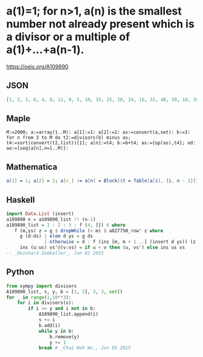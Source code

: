 # a\(1\)\=1; for n\>1, a\(n\) is the smallest number not already present which is a divisor or a multiple of a\(1\)\+\.\.\.\+a\(n\-1\)\.
https://oeis.org/A109890
## JSON
```JSON
[1, 2, 3, 6, 4, 8, 12, 9, 5, 10, 15, 25, 20, 24, 16, 32, 48, 30, 18, 36, 27, 13, 7, 53, 106, 265, 159, 318, 212, 14, 107, 321, 214, 428, 642, 535, 35, 21, 181, 11, 33, 22, 23, 59, 70, 28, 151, 29, 19, 233, 466, 2563, 699, 932, 40, 26, 38, 31, 61, 39, 49, 98, 42]
```
## Maple
```Maple
M:=2000; a:=array(1..M): a[1]:=1: a[2]:=2: as:=convert(a,set): b:=3: for n from 3 to M do t2:=divisors(b) minus as; t4:=sort(convert(t2,list))[1]; a[n]:=t4; b:=b+t4; as:={op(as),t4}; od: aa:=[seq(a[n],n=1..M)]:
```
## Mathematica
```Mathematica
a[1] = 1; a[2] = 2; a[n_] := a[n] = Block[{t = Table[a[i], {i, n - 1}]}, s = Plus @@ t; d = Divisors[s]; l = Complement[d, t]; If[l != {}, k = First[l], k = s; While[Position[t, k] == {}, k += s]; k]]; Table[ a[n], {n, 40}] (* _Robert G. Wilson v_, Aug 12 2005 *)
```
## Haskell
```Haskell
import Data.List (insert)
a109890 n = a109890_list !! (n-1)
a109890_list = 1 : 2 : 3 : f (4, []) 6 where
   f (m,ys) z = g $ dropWhile (< m) $ a027750_row' z where
     g (d:ds) | elem d ys = g ds
              | otherwise = d : f (ins [m, m + 1 ..] (insert d ys)) (z + d)
     ins (u:us) vs'@(v:vs) = if u < v then (u, vs') else ins us vs
-- _Reinhard Zumkeller_, Jan 02 2015
```
## Python
```Python
from sympy import divisors
A109890_list, s, y, b = [1, 2], 3, 3, set()
for _ in range(1,10**3):
    for i in divisors(s):
        if i >= y and i not in b:
            A109890_list.append(i)
            s += i
            b.add(i)
            while y in b:
                b.remove(y)
                y += 1
            break # _Chai Wah Wu_, Jan 05 2015
```
